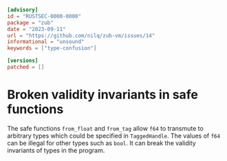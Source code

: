 ```toml
[advisory]
id = "RUSTSEC-0000-0000"
package = "zub"
date = "2023-09-11"
url = "https://github.com/nilq/zub-vm/issues/14"
informational = "unsound"
keywords = ["type-confusion"]

[versions]
patched = []
```

# Broken validity invariants in safe functions
The safe functions `from_float` and `from_tag` allow `f64` to transmute to arbitrary types which could be specified in `TaggedHandle`. The values of `f64` can be illegal for other types such as `bool`. It can break the validity invariants of types in the program.